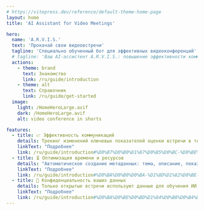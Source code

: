 ```yaml
---
# https://vitepress.dev/reference/default-theme-home-page
layout: home
title: 'AI Assistant for Video Meetings'

hero:
  name: 'A.R.V.I.S.'
  text: 'Прокачай свои видеовстречи'
  tagline: 'Специально обученный бот для эффективных видеоконференций'
  # tagline: 'Ваш AI-ассистент A.R.V.I.S.: повышение эффективности коммуникации, оптимизируя время и ресурсы вашей команды.'
  actions:
    - theme: brand
      text: Знакомство
      link: /ru/guide/introduction
    - theme: alt
      text: Справочник
      link: /ru/guide/get-started
  image:
    light: /HomeHeroLarge.avif
    dark: /HomeHeroLarge.avif
    alt: video conference in shorts

features:
  - title: 📈 Эффективность коммуникаций
    details: Трекинг изменений ключевых показателей оценки встречи в течение встречи, а не после ее завершения.
    linkText: "Подробнее"
    link: /ru/guide/introduction#%D0%B7%D0%B0%D1%87%D0%B5%D0%BC-%D0%BE%D1%82%D0%BA%D0%B0%D0%B7%D1%8B%D0%B2%D0%B0%D1%82%D1%8C%D1%81%D1%8F-%D0%BE%D1%82-zoom.md
  - title: ⏳ Оптимизация времени и ресурсов
    details: "Автоматическое создание метаданных: тема, описание, показатели, повестка. Автофиксация итогов и договоренностей."
    linkText: "Подробнее"
    link: /ru/guide/introduction#%D0%BA%D0%B0%D0%BA-%D1%8D%D1%82%D0%BE-%D1%80%D0%B0%D0%B1%D0%BE%D1%82%D0%B0%D0%B5%D1%82.md
  - title: 🔐 Конфиденциальность ваших данных
    details: Только открытые встречи используют данные для обучения ИИ. В on-premise еще больше возможностей по защите данных. 
    linkText: "Подробнее"
    link: /ru/guide/introduction#%D0%BA%D0%BE%D0%BD%D1%84%D0%B8%D0%B4%D0%B5%D0%BD%D1%86%D0%B8%D0%B0%D0%BB%D1%8C%D0%BD%D0%BE%D1%81%D1%82%D1%8C-%D0%B2%D0%B0%D1%88%D0%B8%D1%85-%D0%B4%D0%B0%D0%BD%D0%BD%D1%8B%D1%85.md
---
```

